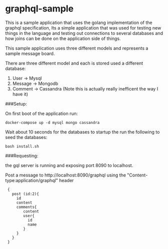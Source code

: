 # graphql-sample

This is a sample application that uses the golang
implementation of the graphql specification, Its a simple application
that was used for testing new things in the language and testing out
connections to several databases and how joins can be done on the
application side of things.


This sample application uses three different models and represents a sample message board.

There are three different model and each is stored used a different database:
1. User  -> Mysql
2. Message  -> Mongodb
3. Comment -> Cassandra (Note this is actually really inefficent the way I have it)


###Setup:

On first boot of the application run:
```
docker-compose up -d mysql mongo cassandra
```

Wait about 10 seconds for the databases to startup the run the following to seed the databases:
```
bash install.sh
```



###Requesting:

the gql server is running and exposing port 8090 to localhost.

Post a message to http://localhost:8090/graphql using the "Content-type:application/graphql" header
```
 {
   post (id:2){
     id
     content
     comments{
        content
        user{
          id
          name
        }
     }
   }
 }
```